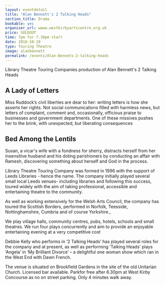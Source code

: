 ```yaml
---
layout: eventdetail
title: "Alan Bennett's 2 Talking Heads"
section_title: Drama
bookable: yes
organiser_url: wwww.westkirbyartscentre.org.uk
price: SOLDOUT
time: 7pm for 7.30pm start
date: 2018-10-10
type: Touring Theatre
image: alanbennett
permalink: /events/Alan-Bennets-2-talking-heads
---
```


Library Theatre Touring Companies production of Alan Bennett's 2 Talking Heads

## A Lady of Letters

Miss Ruddock’s civil liberties are dear to her: writing letters is how she asserts her rights.  Not social communications filled with harmless news, but letters of complaint, comment and, occasionally, officious praise to businesses and government departments.
One of these missives pushes her to the brink, with unexpected, but liberating consequences

## Bed Among the Lentils

Susan, a vicar's wife with a fondness for sherry, distracts herself from her  insensitive husband and his doting parishioners by conducting an affair with  Ramesh, discovering something about herself and God in the process.

Library Theatre Touring Company was formed in 1996 with the support of Leeds Libraries  - hence the name. The company initially played several small local Leeds venues- including libraries and following this success, toured widely with the aim of taking professional, accessible and entertaining theatre to the community.

As well as working extensively for the Welsh Arts Council, the company has toured the Scottish Borders, performed in Norfolk, Teesside, Nottinghamshire, Cumbria and of course Yorkshire.,

We play village halls, community centres, pubs, hotels, schools and small theatres. We run four plays concurrently and aim to provide an enjoyable entertaining evening at a very competitive cost

Debbie Kelly who performs in ‘2 Talking Heads’ has played several roles for the company and at present, as well as performing ‘Talking Heads’ plays ‘Angela’ in ‘My Brilliant Divorce’ – a delightful one woman show which ran in the West End with Dawn French.

The venue is situated on Brookfield Gardens in the site of the old Unitarian Church. Licensed bar available. Parkfor free after 6.30pm at West Kirby Concourse as no on street parking. Only 4 minutes walk away.

